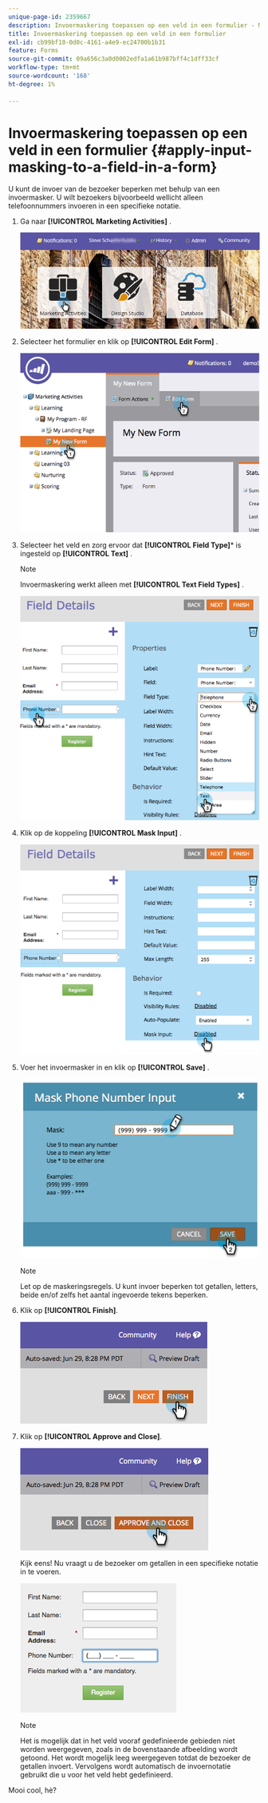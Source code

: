 ```yaml
---
unique-page-id: 2359667
description: Invoermaskering toepassen op een veld in een formulier - Marketo Docs - Productdocumentatie
title: Invoermaskering toepassen op een veld in een formulier
exl-id: cb99bf10-0d0c-4161-a4e9-ec24700b1b31
feature: Forms
source-git-commit: 09a656c3a0d0002edfa1a61b987bff4c1dff33cf
workflow-type: tm+mt
source-wordcount: '168'
ht-degree: 1%

---
```


# Invoermaskering toepassen op een veld in een formulier {#apply-input-masking-to-a-field-in-a-form}

U kunt de invoer van de bezoeker beperken met behulp van een invoermasker. U wilt bezoekers bijvoorbeeld wellicht alleen telefoonnummers invoeren in een specifieke notatie.

1. Ga naar **[!UICONTROL Marketing Activities]** .

   ![](assets/login-marketing-activities-4.png)

1. Selecteer het formulier en klik op **[!UICONTROL Edit Form]** .

   ![](assets/image2014-9-15-13-3a40-3a44.png)

1. Selecteer het veld en zorg ervoor dat **[!UICONTROL Field Type]*** is ingesteld op **[!UICONTROL Text]** .

   >[!NOTE]
   >
   >Invoermaskering werkt alleen met **[!UICONTROL Text Field Types]** .

   ![](assets/image2014-9-15-13-3a40-3a53.png)

1. Klik op de koppeling **[!UICONTROL Mask Input]** .

   ![](assets/image2014-9-15-13-3a41-3a3.png)

1. Voer het invoermasker in en klik op **[!UICONTROL Save]** .

   ![](assets/image2014-9-15-13-3a41-3a14.png)

   >[!NOTE]
   >
   >Let op de maskeringsregels. U kunt invoer beperken tot getallen, letters, beide en/of zelfs het aantal ingevoerde tekens beperken.

1. Klik op **[!UICONTROL Finish]**.

   ![](assets/image2014-9-15-13-3a41-3a22.png)

1. Klik op **[!UICONTROL Approve and Close]**.

   ![](assets/image2014-9-15-13-3a41-3a28.png)

   Kijk eens! Nu vraagt u de bezoeker om getallen in een specifieke notatie in te voeren.

   ![](assets/image2014-9-15-13-3a41-3a39.png)

   >[!NOTE]
   >
   >Het is mogelijk dat in het veld vooraf gedefinieerde gebieden niet worden weergegeven, zoals in de bovenstaande afbeelding wordt getoond. Het wordt mogelijk leeg weergegeven totdat de bezoeker de getallen invoert. Vervolgens wordt automatisch de invoernotatie gebruikt die u voor het veld hebt gedefinieerd.

Mooi cool, hè?
